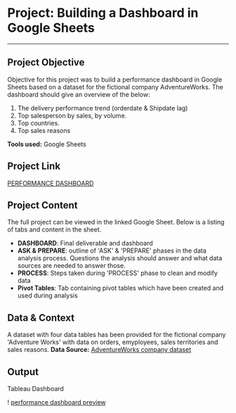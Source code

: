# Project: Building a Dashboard in Google Sheets

--------------------------------------------
## Project Objective

Objective for this project was to build a performance dashboard in Google Sheets based on a dataset for the fictional company AdventureWorks. The dashboard should give an overview of the below:

1. The delivery performance trend (orderdate & Shipdate lag)
2. Top salesperson by sales, by volume.
3. Top countries.
4. Top sales reasons

**Tools used:**
Google Sheets


## Project Link

[PERFORMANCE DASHBOARD](https://docs.google.com/spreadsheets/d/1r5sqY6xqsCr5pM6_MnDNLR2WuVIzia-sQVMOvdvEm6U/edit?usp=sharing)


## Project Content

The full project can be viewed in the linked Google Sheet. Below is a listing of tabs and content in the sheet.

- **DASHBOARD**: Final deliverable and dashboard
- **ASK & PREPARE**: outline of 'ASK' & 'PREPARE' phases in the data analysis process. Questions the analysis should answer and what data sources are needed to answer those.
- **PROCESS**: Steps taken during 'PROCESS' phase to clean and modify data
- **Pivot Tables**: Tab containing pivot tables which have been created and used during analysis


## Data & Context

A dataset with four data tables has been provided for the fictional company 'Adventure Works' with data on orders, emyployees, sales territories and sales reasons. 
**Data Source:** [AdventureWorks company dataset](https://learn.microsoft.com/en-us/sql/samples/adventureworks-install-configure?view=sql-server-ver16&tabs=ssms)


## Output

Tableau Dashboard

! [performance dashboard preview](performance-dashboard-preview.jpg)

